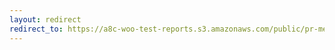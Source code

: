 ```yaml
---
layout: redirect
redirect_to: https://a8c-woo-test-reports.s3.amazonaws.com/public/pr-merge/43457/e2e/index.html
---
```

